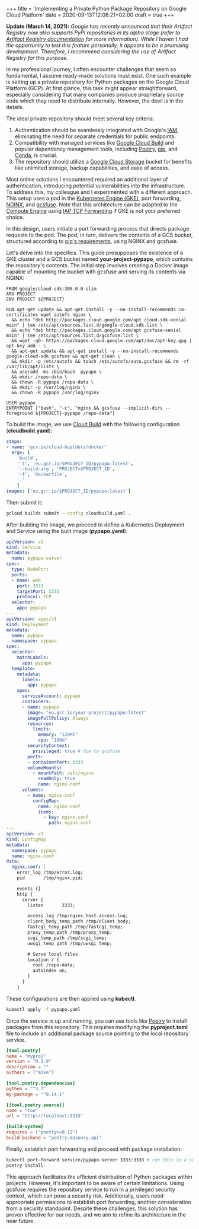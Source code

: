 +++
title = 'Implementing a Private Python Package Repository on Google Cloud Platform'
date = 2020-09-13T12:06:21+02:00
draft = true
+++

**Update (March 14, 2021):** *Google has recently announced that their Artifact Registry now also supports PyPI repositories in its alpha stage (refer to [Artifact Registry documentation](https://cloud.google.com/artifact-registry/docs/python/quickstart) for more information). While I haven't had the opportunity to test this feature personally, it appears to be a promising development. Therefore, I recommend considering the use of Artifact Registry for this purpose.*

In my professional journey, I often encounter challenges that seem so fundamental, I assume ready-made solutions must exist. One such example is setting up a private repository for Python packages on the Google Cloud Platform (GCP). At first glance, this task might appear straightforward, especially considering that many companies produce proprietary source code which they need to distribute internally. However, the devil is in the details.

The ideal private repository should meet several key criteria:

1. Authentication should be seamlessly integrated with Google's [IAM](https://cloud.google.com/iam), eliminating the need for separate credentials for public endpoints.
2. Compatibility with managed services like [Google Cloud Build](https://cloud.google.com/cloud-build) and popular dependency management tools, including [Poetry](https://github.com/python-poetry/poetry), [pip](https://pip.pypa.io/en/stable/), and [Conda](https://docs.conda.io/en/latest/), is crucial.
3. The repository should utilize a [Google Cloud Storage](https://cloud.google.com/storage) bucket for benefits like unlimited storage, backup capabilities, and ease of access.

Most online solutions I encountered required an additional layer of authentication, introducing potential vulnerabilities into the infrastructure. To address this, my colleague and I experimented with a different approach. This setup uses a pod in the [Kubernetes Engine (GKE)](https://cloud.google.com/kubernetes-engine), port forwarding, [NGINX](https://www.nginx.com/), and [gcsfuse](https://github.com/GoogleCloudPlatform/gcsfuse). Note that this architecture can be adapted to the [Compute Engine](https://cloud.google.com/compute) using [IAP TCP Forwarding](https://cloud.google.com/iap/docs/tcp-forwarding-overview) if GKE is not your preferred choice.

In this design, users initiate a port forwarding process that directs package requests to the pod. The pod, in turn, delivers the contents of a GCS bucket, structured according to [pip's requirements](https://packaging.python.org/guides/hosting-your-own-index/), using NGINX and gcsfuse. 

Let's delve into the specifics. This guide presupposes the existence of a GKE cluster and a GCS bucket named **your-project-pypapo**, which contains the repository's contents.
The initial step involves creating a Docker image capable of mounting the bucket with gcsfuse and serving its contents via NGINX:

```docker
FROM google/cloud-sdk:305.0.0-slim
ARG PROJECT
ENV PROJECT ${PROJECT}

RUN apt-get update && apt-get install -y --no-install-recommends ca-certificates wget autofs nginx \
  && echo "deb http://packages.cloud.google.com/apt cloud-sdk-xenial main" | tee /etc/apt/sources.list.d/google-cloud.sdk.list \
  && echo "deb http://packages.cloud.google.com/apt gcsfuse-xenial main" | tee /etc/apt/sources.list.d/gcsfuse.list \
  && wget -qO- https://packages.cloud.google.com/apt/doc/apt-key.gpg | apt-key add - \
  && apt-get update && apt-get install -y --no-install-recommends google-cloud-sdk gcsfuse && apt-get clean \
  && mkdir -p /etc/autofs && touch /etc/autofs/auto.gcsfuse && rm -rf /var/lib/apt/lists \
  && useradd -ms /bin/bash  pypapo \
  && mkdir /repo-data \
  && chown -R pypapo /repo-data \
  && mkdir -p /var/log/nginx \
  && chown -R pypapo /var/log/nginx

USER pypapo
ENTRYPOINT ["bash", "-c", "nginx && gcsfuse --implicit-dirs --foreground ${PROJECT}-pypapo /repo-data"]
```

To build the image, we use [Cloud Build](https://cloud.google.com/cloud-build) with the following configuration (**cloudbuild.yaml**):

```yaml
steps:
- name: 'gcr.io/cloud-builders/docker'
  args: [
    'build',
    '-t', 'eu.gcr.io/$PROJECT_ID/pypapo:latest',
    '--build-arg', 'PROJECT=$PROJECT_ID',
    '-f', 'Dockerfile',
    '.'
    ]
images: ['eu.gcr.io/$PROJECT_ID/pypapo:latest']
```

Then submit it:
```bash
gcloud builds submit --config cloudbuild.yaml .
```

After building the image, we proceed to define a Kubernetes Deployment and Service using the built image (**pypapo.yaml**):

```yaml
apiVersion: v1
kind: Service
metadata:
  name: pypapo-server
spec:
  type: NodePort
  ports:
  - name: web
    port: 3333
    targetPort: 3333
    protocol: TCP
  selector:
    app: pypapo
---
apiVersion: apps/v1
kind: Deployment
metadata:
  name: pypapo
  namespace: pypapo
spec:
  selector:
    matchLabels:
      app: pypapo
  template:
    metadata:
      labels:
        app: pypapo
    spec:
      serviceAccount: pypapo
      containers:
      - name: pypapo
        image: "eu.gcr.io/your-project/pypapo:latest"
        imagePullPolicy: Always
        resources:
          limits:
            memory: "128Mi"
            cpu: "100m"
        securityContext:
          privileged: true # due to gcsfuse
        ports:
        - containerPort: 3333
        volumeMounts:
          - mountPath: /etc/nginx
            readOnly: true
            name: nginx-conf
      volumes:
        - name: nginx-conf
          configMap:
            name: nginx-conf
            items:
              - key: nginx.conf
                path: nginx.conf
---
apiVersion: v1
kind: ConfigMap
metadata:
  namespace: pypapo
  name: nginx-conf
data:
  nginx.conf: |
    error_log /tmp/error.log;
    pid       /tmp/nginx.pid;

    events {}
    http {
      server {
        listen       3333;

        access_log /tmp/nginx_host.access.log;
        client_body_temp_path /tmp/client_body;
        fastcgi_temp_path /tmp/fastcgi_temp;
        proxy_temp_path /tmp/proxy_temp;
        scgi_temp_path /tmp/scgi_temp;
        uwsgi_temp_path /tmp/uwsgi_temp;

        # Serve local files
        location / {
          root /repo-data;
          autoindex on;
        }
      }
    }
```

These configurations are then applied using **kubectl**.

```bash
kubectl apply -f pypapo.yaml
```

Once the service is up and running, you can use tools like [Poetry](https://github.com/python-poetry/poetry) to install packages from this repository. This requires modifying the **pyproject.toml** file to include an additional package source pointing to the local repository service.

```toml
[tool.poetry]
name = "myproj"
version = "0.1.0"
description = ""
authors = ["mike"]

[tool.poetry.dependencies]
python = "^3.7"
my-package = "^0.14.1"

[[tool.poetry.source]]
name = "foo"
url = "http://localhost:3333"

[build-system]
requires = ["poetry>=0.12"]
build-backend = "poetry.masonry.api"
```

Finally, establish port forwarding and proceed with package installation:

```bash
kubectl port-forward service/pypapo-server 3333:3333 # run this in a separate shell
poetry install
```

This approach facilitates the efficient distribution of Python packages within projects. However, it's important to be aware of certain limitations. Using gcsfuse requires the repository service to run in a privileged security context, which can pose a security risk. Additionally, users need appropriate permissions to establish port forwarding, another consideration from a security standpoint. Despite these challenges, this solution has proven effective for our needs, and we aim to refine its architecture in the near future.
